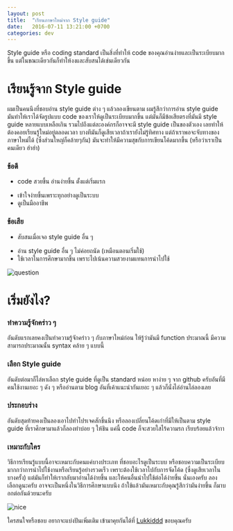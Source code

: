 ```yaml
---
layout: post
title:  "เรียนภาษาใหม่จาก Style guide"
date:   2016-07-11 13:21:00 +0700
categories: dev
---
```

Style guide หรือ coding standard เป็นสิ่งที่ทำให้ code ของคุณอ่านง่ายและเป็นระเบียบมากขึ้น แต่ในขณะเดียวกันก็ทำให้งงและสับสนได้เช่นเดียวกัน

# เรียนรู้จาก Style guide
ผมเป็นคนนึงที่ชอบอ่าน style guide ต่าง ๆ แล้วลองเขียนตาม ผมรู้สึกว่าการอ่าน style guide มันทำให้เราได้จัดรูปแบบ code ของเราให้ดูเป็นระเบียบมากขึ้น แต่มันก็มีข้อเสียตรงที่มันมี style guide หลายแบบเหลือเกิน รวมไปถึงแต่ละองค์กรก็อาจจะมี style guide เป็นของตัวเอง เลยทำให้ต้องคอยเรียนรู้ใหม่อยู่ตลอดเวลา บางทีมันก็ดูเสียเวลาถ้าเรายังไม่รู้ทิศทาง แต่ถ้าเราพอจะจับทางของภาษาใหม่ได้ (ซึ่งส่วนใหญ่ก็คล้ายๆกัน) มันจะทำให้มีความสุขกับการเขียนโค้ดมากขึ้น (หรือว่าเราเป็นคนเดียว ฮ่าฮ่า)

### ข้อดี
* code สวยขึ้น อ่านง่ายขึ้น ตั้งแต่เริ่มแรก
+ เข้าใจง่ายขึ้นเพราะทุกอย่างดูเป็นระบบ
+ ดูเป็นมืออาชีพ

### ข้อเสีย
* สับสนเมื่อเจอ style guide อื่น ๆ
+ อ่าน style guide อื่น ๆ ไม่ค่อยถนัด (เหมือนตอนเริ่มใช้)
+ ใช้เวลาในการศึกษามากขึ้น เพราะไปเน้นความสวยงามแทนการนำไปใช้

![question](http://i.giphy.com/JXZQIAy37ENJ6.gif)

# เริ่มยังไง?

### ทำความรู้จักคร่าว ๆ
อันดับแรกเลยคงเป็นทำความรู้จักคร่าว ๆ กับภาษาใหม่ก่อน ให้รู้ว่ามันมี function ประมาณนี้ มีความสามารถประมาณนั้น syntax คล้าย ๆ แบบนี้

### เลือก Style guide
อันดับต่อมาก็ไล่หาเลือก style guide ที่ดูเป็น standard หน่อย หาง่าย ๆ จาก github ครับอันที่มีคนใช้งานเยอะ ๆ ดัง ๆ หรืออ่านตาม blog อันที่เค้าแนะนำกันเยอะ ๆ แล้วก็นั่งไล่อ่านไล่ลองเลย

### ประกอบร่าง
อันดับสุดท้ายคงเป็นลองเอาไปทำโปรเจคสักชิ้นนึง หรือลองเปลี่ยนโค้ดเก่าที่มีให้เป็นตาม style guide ที่เราศึกษามาแล้วก็ลองทำบ่อย ๆ ให้ชิน แค่นี้ code ก็จะสวยใสไร้ความรก เรียบร้อยแล้วจ้าาา

### เหมาะกับใคร
วิธีการเรียนรู้แบบนี้อาจะเหมาะกับคนแค่บางประเภท ที่ชอบอะไรดูเป็นระบบ หรือชอบความเป็นระเบียบมากกว่าการนำไปใช้งานหรือเรียนรู้อย่างรวดเร็ว เพราะต้องใช้เวลาไปกับการจัดโค้ด (ซึ่งดูเสียเวลาในบางครั้ง) แต่มันก็ทำให้เรากลับมาอ่านได้ง่ายขึ้น และให้คนอื่นนำไปใช้ต่อได้ง่ายขึ้น นั่นเองครับ ลองเลือกดูนะครับ อาจจะเป็นหนึ่งในวิธีการศึกษาแบบนึง ถ้าใช้แล้วมันเหมาะกับคุณรู้สึกว่ามันง่ายขึ้น ก็มาบอกต่อกันด้วยนะครับ

![nice](http://i.giphy.com/Cgo9XkgzRcTPW.gif)

ใครสนใจหรือชอบ อยากจะแบ่งปันเพิ่มเติม เข้ามาคุยกันได้ที่ [Lukkiddd](http://www.facebook.com/lukkiddd) ขอบคุณครับ
